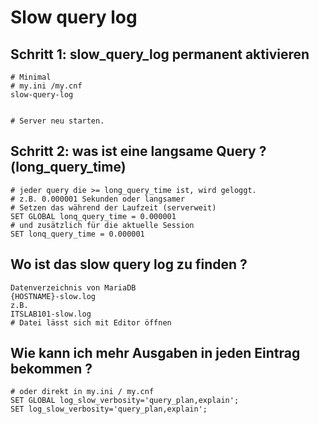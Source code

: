 # Slow query log 

## Schritt 1: slow_query_log permanent aktivieren 

```
# Minimal 
# my.ini /my.cnf 
slow-query-log 
 

# Server neu starten. 
```

## Schritt 2: was ist eine langsame Query ? (long_query_time) 

```
# jeder query die >= long_query_time ist, wird geloggt. 
# z.B. 0.000001 Sekunden oder langsamer 
# Setzen das während der Laufzeit (serverweit)
SET GLOBAL lonq_query_time = 0.000001
# und zusätzlich für die aktuelle Session 
SET lonq_query_time = 0.000001

```

## Wo ist das slow query log zu finden ? 

```
Datenverzeichnis von MariaDB 
{HOSTNAME}-slow.log 
z.B. 
ITSLAB101-slow.log 
# Datei lässt sich mit Editor öffnen 

```

## Wie kann ich mehr Ausgaben in jeden Eintrag bekommen ? 

```
# oder direkt in my.ini / my.cnf 
SET GLOBAL log_slow_verbosity='query_plan,explain';
SET log_slow_verbosity='query_plan,explain';

```
